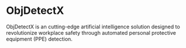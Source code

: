 # ObjDetectX
ObjDetectX  is an cutting-edge artificial intelligence solution designed to revolutionize workplace safety through automated personal protective equipment (PPE) detection.
